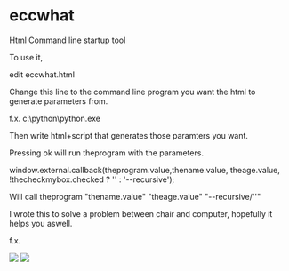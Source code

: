 # eccwhat
Html Command line startup tool 

To use it, 

edit eccwhat.html 

<input type="hidden" id="theprogram" value="s3cmd.bat"/>

Change this line to the command line program you want the html to generate parameters from.

f.x. c:\python\python.exe 

Then write html+script that generates those paramters you want.

Pressing ok will run theprogram with the parameters.

window.external.callback(theprogram.value,thename.value, theage.value, !thecheckmybox.checked ? '' : '--recursive');

Will call theprogram "thename.value" "theage.value" "--recursive/''"

I wrote this to solve a problem between chair and computer, hopefully it helps you aswell.

f.x. 

<img src='http://t.np.is/green/20160304233316jumplistforvisualstudio2015.png'>
<img src='http://t.np.is/green/20160304233344jumplistforvisualstudio2015.png'>
